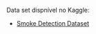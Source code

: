 Data set dispnível no Kaggle: 
* [Smoke Detection Dataset](https://www.kaggle.com/datasets/deepcontractor/smoke-detection-dataset)
